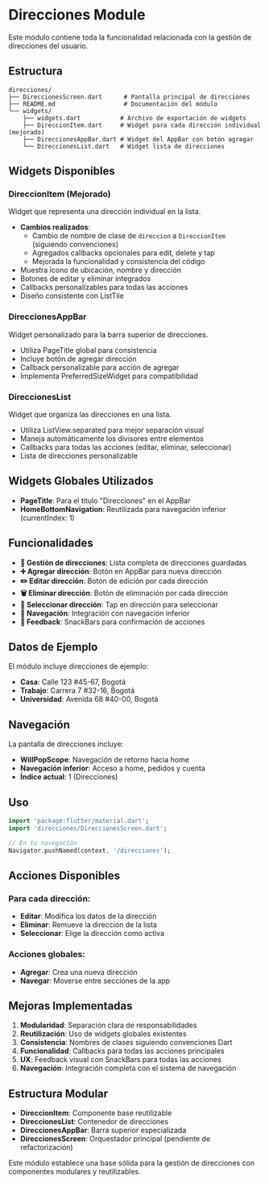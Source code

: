 # Direcciones Module

Este módulo contiene toda la funcionalidad relacionada con la gestión de direcciones del usuario.

## Estructura

```
direcciones/
├── DireccionesScreen.dart      # Pantalla principal de direcciones
├── README.md                   # Documentación del módulo
└── widgets/
    ├── widgets.dart           # Archivo de exportación de widgets
    ├── DireccionItem.dart     # Widget para cada dirección individual (mejorado)
    ├── DireccionesAppBar.dart # Widget del AppBar con botón agregar
    └── DireccionesList.dart   # Widget lista de direcciones
```

## Widgets Disponibles

### DireccionItem (Mejorado)
Widget que representa una dirección individual en la lista.
- **Cambios realizados**: 
  - Cambio de nombre de clase de `direccion` a `DireccionItem` (siguiendo convenciones)
  - Agregados callbacks opcionales para edit, delete y tap
  - Mejorada la funcionalidad y consistencia del código
- Muestra ícono de ubicación, nombre y dirección
- Botones de editar y eliminar integrados
- Callbacks personalizables para todas las acciones
- Diseño consistente con ListTile

### DireccionesAppBar
Widget personalizado para la barra superior de direcciones.
- Utiliza PageTitle global para consistencia
- Incluye botón de agregar dirección
- Callback personalizable para acción de agregar
- Implementa PreferredSizeWidget para compatibilidad

### DireccionesList
Widget que organiza las direcciones en una lista.
- Utiliza ListView.separated para mejor separación visual
- Maneja automáticamente los divisores entre elementos
- Callbacks para todas las acciones (editar, eliminar, seleccionar)
- Lista de direcciones personalizable

## Widgets Globales Utilizados

- **PageTitle**: Para el título "Direcciones" en el AppBar
- **HomeBottomNavigation**: Reutilizada para navegación inferior (currentIndex: 1)

## Funcionalidades

- **📍 Gestión de direcciones**: Lista completa de direcciones guardadas
- **➕ Agregar dirección**: Botón en AppBar para nueva dirección
- **✏️ Editar dirección**: Botón de edición por cada dirección
- **🗑️ Eliminar dirección**: Botón de eliminación por cada dirección
- **📍 Seleccionar dirección**: Tap en dirección para seleccionar
- **🧭 Navegación**: Integración con navegación inferior
- **📱 Feedback**: SnackBars para confirmación de acciones

## Datos de Ejemplo

El módulo incluye direcciones de ejemplo:
- **Casa**: Calle 123 #45-67, Bogotá
- **Trabajo**: Carrera 7 #32-16, Bogotá  
- **Universidad**: Avenida 68 #40-00, Bogotá

## Navegación

La pantalla de direcciones incluye:
- **WillPopScope**: Navegación de retorno hacia home
- **Navegación inferior**: Acceso a home, pedidos y cuenta
- **Índice actual**: 1 (Direcciones)

## Uso

```dart
import 'package:flutter/material.dart';
import 'direcciones/DireccionesScreen.dart';

// En tu navegación
Navigator.pushNamed(context, '/direcciones');
```

## Acciones Disponibles

### Para cada dirección:
- **Editar**: Modifica los datos de la dirección
- **Eliminar**: Remueve la dirección de la lista
- **Seleccionar**: Elige la dirección como activa

### Acciones globales:
- **Agregar**: Crea una nueva dirección
- **Navegar**: Moverse entre secciones de la app

## Mejoras Implementadas

1. **Modularidad**: Separación clara de responsabilidades
2. **Reutilización**: Uso de widgets globales existentes
3. **Consistencia**: Nombres de clases siguiendo convenciones Dart
4. **Funcionalidad**: Callbacks para todas las acciones principales
5. **UX**: Feedback visual con SnackBars para todas las acciones
6. **Navegación**: Integración completa con el sistema de navegación

## Estructura Modular

- **DireccionItem**: Componente base reutilizable
- **DireccionesList**: Contenedor de direcciones
- **DireccionesAppBar**: Barra superior especializada
- **DireccionesScreen**: Orquestador principal (pendiente de refactorización)

Este módulo establece una base sólida para la gestión de direcciones con componentes modulares y reutilizables.